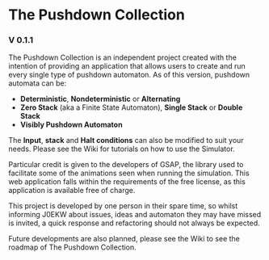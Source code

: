 # The Pushdown Collection
### V 0.1.1

The Pushdown Collection is an independent project created with the intention of providing an application that allows users to create and run every single type of pushdown automaton. As of this version, pushdown automata can be:

- **Deterministic**, **Nondeterministic** or **Alternating**
- **Zero Stack** (aka a Finite State Automaton), **Single Stack** or **Double Stack**
- **Visibly Pushdown Automaton**

The **Input**, **stack** and **Halt conditions** can also be modified to suit your needs. Please see the Wiki for tutorials on how to use the Simulator.

Particular credit is given to the developers of GSAP, the library used to facilitate some of the animations seen when running the simulation. This web application falls within the requirements of the free license, as this application is available free of charge.

This project is developed by one person in their spare time, so whilst informing J0EKW about issues, ideas and automaton they may have missed is invited, a quick response and refactoring should not always be expected.

Future developments are also planned, please see the Wiki to see the roadmap of The Pushdown Collection.
